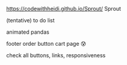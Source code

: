 https://codewithheidi.github.io/Sprout/ Sprout

(tentative) to do list

animated pandas

footer
order button
cart page 😰

check all buttons, links, responsiveness
